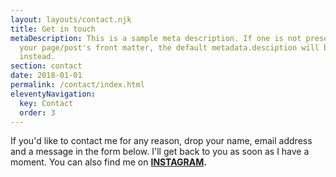 ```yaml
---
layout: layouts/contact.njk
title: Get in touch
metaDescription: This is a sample meta description. If one is not present in
  your page/post's front matter, the default metadata.desciption will be used
  instead.
section: contact
date: 2018-01-01
permalink: /contact/index.html
eleventyNavigation:
  key: Contact
  order: 3
---
```

If you'd like to contact me for any reason, drop your name, email address and a message in the form below. I'll get back to you as soon as I have a moment. You can also find me on **[INSTAGRAM](https://www.instagram.com/bashfulbirdie/).**